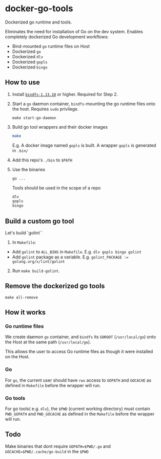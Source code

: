 # docker-go-tools

Dockerized go runtime and tools.

Eliminates the need for installation of Go on the dev system.
Enables completely dockerized Go development workflows:
  - Bind-mounted `go` runtime files on Host
  - Dockerized `go`
  - Dockerized `dlv`
  - Dockerized `gopls`
  - Dockerized `bingo`

## How to use

1. Install [`bindfs-1.13.10`](https://bindfs.org/) or higher. Required for Step 2.

2. Start a `go` daemon container, `bindfs`-mounting the go runtime files onto the host. Requires `sudo` privilege.

    ```
    make start-go-daemon
    ```

3. Build go tool wrappers and their docker images

    ```sh
    make
    ```

    E.g. A docker image named `gopls` is built. A wrapper `gopls` is generated in `.bin/`

4. Add this repo's `./bin` to `$PATH`

5. Use the binaries

    ```sh
    go ...
    ```

    Tools should be used in the scope of a repo

    ```sh
    dlv
    gopls
    bingo
    ```

## Build a custom go tool

Let's build `golint``

1. In `Makefile`:
  - Add `golint` to `ALL_BINS` in `Makefile`. E.g. `dlv gopls bingo golint`
  - Add `golint` package as a variable. E.g. `golint_PACKAGE := golang.org/x/lint/golint`

2. Run `make build-golint`.

## Remove the dockerized go tools

`make all-remove`

## How it works

### Go runtime files

We create daemon `go` container, and `bindfs` its `GOROOT` (`/usr/local/go`) onto the Host at the same path (`/usr/local/go`).

This allows the user to access Go runtime files as though it were installed on the Host.

### Go

For `go`, the current user should have `rwx` access to `GOPATH` and `GOCACHE` as defined in `Makefile` before the wrapper will run.

### Go tools

For go tools( e.g. `dlv`), the `$PWD` (current working directory) must contain `PWD_GOPATH` and `PWD_GOCACHE` as defined in the `Makefile` before the wrapper will run.

## Todo

Make binaries that dont require `GOPATH=$PWD/.go` and `GOCACHE=$PWD/.cache/go-build` in the `$PWD`

